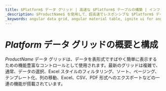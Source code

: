 ```yaml
---
title: $Platform$ データ グリッド | 高速な $Platform$ テーブルの構築 | インフラジスティックス
_description: $ProductName$ を使用して、超高速でレスポンシブな $Platform$ データ グリッドとテーブルを作成します。編集、フィルタリング、データ バインディング、その他多くの機能をサポートします。今すぐお試しください!
_keywords: angular data grid, angular material table, ignite ui for angular, angular データ グリッド, angular マテリアル テーブル
---
```



# $Platform$ データ グリッドの概要と構成

$ProductName$ データ グリッドは、データを表形式ですばやく簡単に表示するための機能豊富なコントロールとして使用されます。最新のグリッドは複雑で、通常、データの選択、Excel スタイルのフィルタリング、ソート、ページング、テンプレート化、列の移動、Excel、CSV、PDF 形式へのエクスポートなどの一連の機能が搭載されています。


<!--
TODO port rest of topic from
https://github.com/IgniteUI/igniteui-docfx/blob/master/en/components/grid/grid.md -->